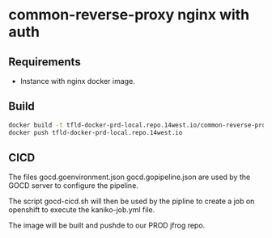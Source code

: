 # common-reverse-proxy nginx with auth

## Requirements

- Instance with nginx docker image.

## Build

```bash
docker build -t tfld-docker-prd-local.repo.14west.io/common-reverse-proxy .
docker push tfld-docker-prd-local.repo.14west.io

```

## CICD

The files gocd.goenvironment.json gocd.gopipeline.json are used by the GOCD server to configure the pipeline.

The script gocd-cicd.sh will then be used by the pipline to create a job on openshift to execute the kaniko-job.yml file.

The image will be built and pushde to our PROD jfrog repo.


